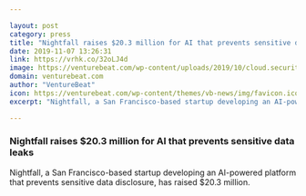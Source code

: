 ```yaml
---

layout: post
category: press
title: "Nightfall raises $20.3 million for AI that prevents sensitive data leaks"
date: 2019-11-07 13:26:31
link: https://vrhk.co/32oLJ4d
image: https://venturebeat.com/wp-content/uploads/2019/10/cloud.security.GettyImages-998093596-e1572975341361.jpg?w=1200&strip=all
domain: venturebeat.com
author: "VentureBeat"
icon: https://venturebeat.com/wp-content/themes/vb-news/img/favicon.ico
excerpt: "Nightfall, a San Francisco-based startup developing an AI-powered platform that prevents sensitive data disclosure, has raised $20.3 million."

---
```


### Nightfall raises $20.3 million for AI that prevents sensitive data leaks

Nightfall, a San Francisco-based startup developing an AI-powered platform that prevents sensitive data disclosure, has raised $20.3 million.